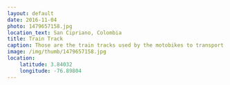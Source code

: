 ```yaml
---
layout: default
date: 2016-11-04
photo: 1479657158.jpg
location_text: San Cipriano, Colombia
title: Train Track
caption: Those are the train tracks used by the motobikes to transport people and goods to the town of San Cipriano.
image: /img/thumb/1479657158.jpg
location:
    latitude: 3.84032
    longitude: -76.89804
---
```

